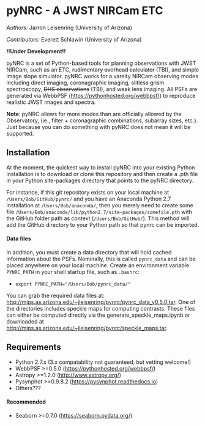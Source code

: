 pyNRC - A JWST NIRCam ETC
=========================

*Authors:* Jarron Leisenring (University of Arizona)

*Contributors:* Everett Schlawin (University of Arizona)

**!!Under Development!!**

pyNRC is a set of Python-based tools for planning observations with JWST NIRCam, 
such as an ETC, ~~rudimentary overhead calculator~~ (TBI), and simple image slope 
simulator. 
pyNRC works for a vareity NIRCam observing modes including direct imaging, 
coronagraphic imaging, slitless grism spectroscopy, ~~DHS observations~~ (TBI), 
and weak lens imaging.
All PSFs are generated via WebbPSF (https://pythonhosted.org/webbpsf/) to reproduce 
realistic JWST images and spectra.

**Note**: pyNRC allows for more modes than are officially allowed by the Observatory,
(ie., filter + coronagraphic combinations, subarray sizes, etc.). 
Just because you can do something with pyNRC does not mean it will be supported.

## Installation

At the moment, the quickest way to install pyNRC into your existing Python installation 
is to download or clone this repository and then create a .pth file in your Python 
site-packages directory that points to the pyNRC directory. 

For instance, if this git repository exists on your local machine at 
``/Users/Bob/GitHub/pynrc/`` and you have an Anaconda Python 2.7 installation at 
``/Users/Bob/anaconda/``, then you merely need to create some 
file ``/Users/Bob/anaconda/lib/python2.7/site-packages/somefile.pth`` with the GitHub 
folder path as context (``/Users/Bob/GitHub/``).
This method will add the GitHub directory to your Python path so that pynrc can be imported.

#### Data files

In addition, you must create a data directory that will hold cached information 
about the PSFs. Nominally, this is called ``pynrc_data`` and can be placed anywhere 
on your local machine. Create an environment variable ``PYNRC_PATH`` in your shell 
startup file, such as ``.bashrc``:

- ``export PYNRC_PATH="/Users/Bob/pynrc_data/"``

You can grab the required data files at: http://mips.as.arizona.edu/~jleisenring/pynrc/pynrc_data_v0.5.0.tar. One of the directories includes speckle maps for computing contrasts. These files can either be computed directly via the generate_speckle_maps.ipynb or downloaded at http://mips.as.arizona.edu/~jleisenring/pynrc/speckle_maps.tar.

## Requirements

+ Python 2.7.x (3.x compatability not guaranteed, but vetting welcome!)
+ WebbPSF >=0.5.0 (https://pythonhosted.org/webbpsf/)
+ Astropy >=1.2.0 (http://www.astropy.org/)
+ Pysynphot >=0.9.8.2 (https://pysynphot.readthedocs.io)
+ Others???

#### Recommended
+ Seaborn >=0.7.0 (https://seaborn.pydata.org/)

